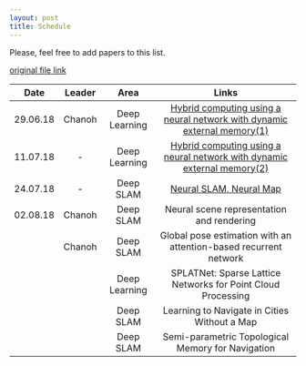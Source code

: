 ```yaml
---
layout: post
title: Schedule
---
```



Please, feel free to add papers to this list.


[original file link](https://github.com/kknd2104/kknd2104.github.io/blob/master/_posts/2099-6-29-list-of-papers.md)

| Date          | Leader | Area          | Links       |
| ------------- |:------:|:-------------:|:-----------:|
|   29.06.18    | Chanoh | Deep Learning | [Hybrid computing using a neural network with dynamic external memory(1)](https://kknd2104.github.io/week1/) |
|   11.07.18    | - | Deep Learning | [Hybrid computing using a neural network with dynamic external memory(2)](https://kknd2104.github.io/week2/)  |
|   24.07.18    | - | Deep SLAM     | [Neural SLAM, Neural Map](https://kknd2104.github.io/week3/)  |
|   02.08.18    | Chanoh | Deep SLAM     | Neural scene representation and rendering |
|               | Chanoh | Deep SLAM     | Global pose estimation with an attention-based recurrent network |
|               |        | Deep Learning | SPLATNet: Sparse Lattice Networks for Point Cloud Processing |
|               |        | Deep SLAM     | Learning to Navigate in Cities Without a Map |
|               |        | Deep SLAM     | Semi-parametric Topological Memory for Navigation |
